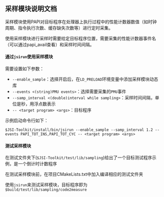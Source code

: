 ## 采样模块说明文档

采样模块使用PAPI对目标程序在处理器上执行过程中的性能计数器数值（如时钟周期、指令执行次数、缓存缺失次数等）进行定时采集。

使用采样模块进行采样时需要给定目标程序位置，需要采集的性能计数器事件名（可以通过papi_avail查看）和采样时间间隔。

#### 通过`jsirun`使用采样模块

需要设置如下参数：

- `--enable_sample`：选择开启后，在`LD_PRELOAD`环境变量中添加采样模块动态库
- `--events <(string)PMU events>`：选择需要采集的`PMU`事件
- `--samp_interval <(double)interval while sampling>`：采样时间间隔，单位是秒，用浮点数表示
- `-- <target program> <args>`：目标程序

示例启动命令行如下：

```
$JSI-Toolkit/install/bin/jsirun --enable_sample --samp_interval 1.2 --events PAPI_TOT_INS,PAPI_TOT_CYC -- <target program> <args> 
```

#### 测试采样模块

在测试文件夹下(`$JSI-Toolkit/test/lib/sampling`)给出了一个目标测试程序示例，是一个倒计时计数程序

在测试采样模块前，在项目CMakeLists.txt中加入编译相应的测试文件夹

使用`jsirun`来测试采样模块，目标程序即为`$build/test/lib/sampling/code2measure`